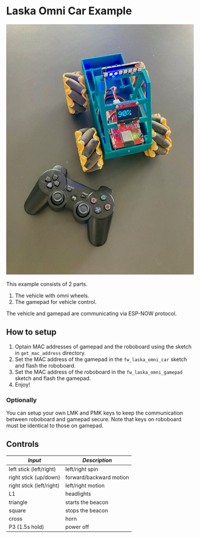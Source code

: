 
# Laska Omni Car Example

![Laska OmniCar](laska_omni_car.jpg)

This example consists of 2 parts.

1. The vehicle with omni wheels.
2. The gamepad for vehicle control.

The vehicle and gamepad are communicating via ESP-NOW protocol.

## How to setup

1. Optain MAC addresses of gamepad and the roboboard using the sketch in `get_mac_address` directory.
2. Set the MAC address of the gamepad in the `fw_laska_omni_car` sketch and flash the roboboard.
3. Set the MAC address of the roboboard in the `fw_laska_omni_gamepad` sketch and flash the gamepad.
4. Enjoy!

### Optionally

You can setup your own LMK and PMK keys to keep the communication between roboboard and gamepad secure.
Note that keys on roboboard must be identical to those on gamepad.

## Controls

| *Input*                      | *Description*           |
| ---------------------------- | ----------------------- |
| left stick (left/right)      | left/right spin         |
| right stick (up/down)        | forward/backward motion |
| right stick (left/right)     | left/right motion       |
| L1                           | headlights              |
| triangle                     | starts the beacon       |
| square                       | stops the beacon        |
| cross                        | horn                    |
| P3 (1.5s hold)               | power off               |
